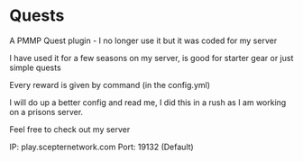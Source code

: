 # Quests

A PMMP Quest plugin - I no longer use it but it was coded for my server

I have used it for a few seasons on my server, is good for starter gear or just simple quests

Every reward is given by command (in the config.yml)

I will do up a better config and read me, I did this in a rush as I am working on a prisons server.

Feel free to check out my server

IP: play.scepternetwork.com
Port: 19132 (Default)